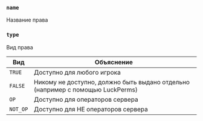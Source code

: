 ### `name`

Название права

### `type`

Вид права

| Вид      | Объяснение                                                                     |
|----------|--------------------------------------------------------------------------------|
| `TRUE`   | Доступно для любого игрока                                                     |
| `FALSE`  | Никому не доступно, должно быть выдано отдельно (например с помощью LuckPerms) |
| `OP`     | Доступно для операторов сервера                                                |
| `NOT_OP` | Доступно для НЕ операторов сервера                                             |